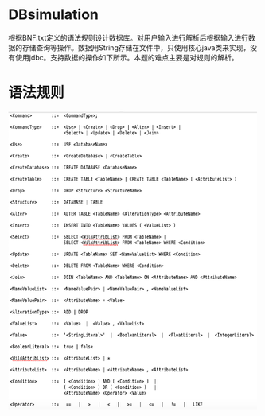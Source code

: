 # DBsimulation

根据BNF.txt定义的语法规则设计数据库。对用户输入进行解析后根据输入进行数据的存储查询等操作。数据用String存储在文件中，只使用核心java类来实现，没有使用jdbc。支持数据的操作如下所示。本题的难点主要是对规则的解析。
  
# 语法规则
<img src="./BNF.png" width = "500" height = "600" alt="BNF.png" align=center />

